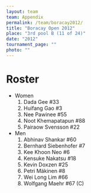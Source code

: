```yaml
---
layout: team
team: Appendix
permalink: /team/boracay2012/
title: "Boracay Open 2012"
place: "3rd pool B (11 of 24)"
date: "2012"
tournament_page: ""
photo: ""
---
```


# Roster

* Women
	1. Dada Gee #33
	2. Huifang Gao #3
	3. Nee Pawinee #55
	4. Noot Khemapatapun #88
	5. Pairaow Svensson #22
* Men
	1. Abhinav Shankar #60
	2. Bernhard Siebenhofer #7
	3. Kee Khoon Neo #6
	4. Kensuke Nakatsu #18
	5. Kevin Doxzen #25
	6. Petri Mäkinen #8
	7. Wei Long Lim #66
	8. Wolfgang Maehr #67 (C)
